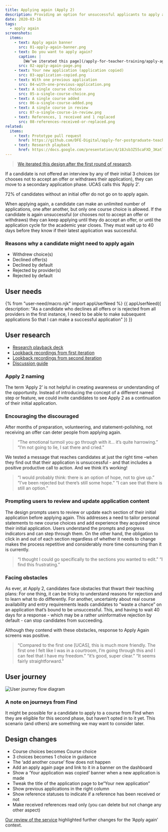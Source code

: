 ```yaml
---
title: Applying again (Apply 2)
description: Providing an option for unsuccessful applicants to apply again.
date: 2020-03-16
tags:
  - apply again
screenshots:
  items:
    - text: Apply again banner
      src: 01-apply-again-banner.png
    - text: Do you want to apply again?
      caption: |
        [We’ve iterated this page](/apply-for-teacher-training/apply-again-course-first#do-you-want-to-apply-again) to make it more aspirational and to suggest that applying again is a continuation from the first application.
      src: 02-apply-again-page.png
    - text: Your new application (application copied)
      src: 03-application-copied.png
    - text: With one previous application
      src: 04-with-one-previous-application.png
    - text: A single course choice
      src: 05-a-single-course-choice.png
    - text: A single course added
      src: 06-a-single-course-added.png
    - text: A single course in review
      src: 07-a-single-course-in-review.png
    - text: References, 1 received and 1 replaced
      src: 08-references-received-or-replaced.png
related:
  items:
    - text: Prototype pull request
      href: https://github.com/DFE-Digital/apply-for-postgraduate-teacher-training-prototype/pull/363
    - text: Research playback
      href: https://docs.google.com/presentation/d/18Jsb3Z55caFXD_3KatlHaqdwFClCdZeLYxi_QtCRmho/edit
---
```


> [We iterated this design after the first round of research](/apply-for-teacher-training/applying-again-iteration/).

If a candidate is not offered an interview by any of their initial 3 choices (or chooses not to accept an offer or withdraws their application), they can move to a secondary application phase. UCAS calls this ‘Apply 2’.

72% of candidates without an initial offer do not go on to apply again.

When applying again, a candidate can make an unlimited number of applications, one after another, but only one course choice is allowed. If the candidate is again unsuccessful (or chooses not to accept an offer or withdraws) they can keep applying until they do accept an offer, or until the application cycle for the academic year closes. They must wait up to 40 days before they know if their latest application was successful.

### Reasons why a candidate might need to apply again

- Withdrew choice(s)
- Declined offer(s)
- Declined by default
- Rejected by provider(s)
- Rejected by default

## User needs

{% from "user-need/macro.njk" import appUserNeed %}
{{ appUserNeed({
  description: "As a candidate who declines all offers or is rejected from all providers in the first instance,
I need to be able to make subsequent applications
So that I can make a successful application"
}) }}

## User research

- [Research playback deck](https://docs.google.com/presentation/d/18Jsb3Z55caFXD_3KatlHaqdwFClCdZeLYxi_QtCRmho/edit)
- [Lookback recordings from first iteration](https://lookback.io/dfe-digital/candidates-apply-2-research-round-10)
- [Lookback recordings from second iteration](https://lookback.io/dfe-digital/candidates-apply-2-part-2-round-13)
- [Discussion guide](https://docs.google.com/spreadsheets/d/1pFiuoqEqqkZDQJZksrciMab6O3_RI8LbixwwuuecfSA/edit)

### Apply 2 naming

The term ‘Apply 2’ is not helpful in creating awareness or understanding of the opportunity. Instead of introducing the concept of a different named step or feature, we could invite candidates to see Apply 2 as a continuation of their initial application.

### Encouraging the discouraged

After months of preparation, volunteering, and statement-polishing, not receiving an offer can deter people from applying again.

> “The emotional turmoil you go through with it… it’s quite harrowing.”
> “I’m not going to lie, I sat there and cried.”

We tested a message that reaches candidates at just the right time –when they find out that their application is unsuccessful - and that includes a positive productive call to action. And we think it’s working!

> “I would probably think: there is an option of hope, not to give up.”
> “I’ve been rejected but there’s still some hope.”
> “I can see that there is still an option.”

### Prompting users to review and update application content

The design prompts users to review or update each section of their initial application before applying again. This addresses a need to tailor personal statements to new course choices and add experience they acquired since their initial application. Users understand the prompts and progress indicators and can step through them. On the other hand, the obligation to click in and out of each section regardless of whether it needs to change makes the process repetitive and considerably more time consuming than it is currently.

> “I thought I could go specifically to the sections you wanted to edit.”
> “I find this frustrating.”

### Facing obstacles

As ever, at Apply 2, candidates face obstacles that thwart their teaching plans: For one thing, it can be tricky to understand reasons for rejection and to learn what to do differently. For another, uncertainty about real course availability and entry requirements leads candidates to “waste a chance” on an application that’s bound to be unsuccessful.  This, and having to wait 40 days for a response - which may be a rather uninformative rejection by default - can stop candidates from succeeding.

Although they contend with these obstacles, response to Apply Again screens was positive.

> “Compared to the first one [UCAS], this is much more friendly.  The first one I felt like I was in a courtroom, I’m going through this and I can feel that I have my freedom.”
> “it’s good, super clear.”
> “It seems fairly straightforward.”

## User journey

![User journey flow diagram](flow.svg)

### A note on journeys from Find

It might be possible for a candidate to apply to a course from Find when they are eligible for this second phase, but haven’t opted in to it yet. This scenario (and others) are something we may want to consider later.

## Design changes

- Course choices becomes Course choice
- 3 choices becomes 1 choice in guidance
- The ‘add another course’ flow does not happen
- Add an apply again page and link to it in a banner on the dashboard
- Show a ‘Your application was copied’ banner when a new application is made
- Tweak the title of the application page to be“Your new application”
- Show previous applications in the right column
- Show reference statuses to indicate if a reference has been received or not
- Make received references read only (you can delete but not change any other aspect)

[Our review of the service](/apply-for-teacher-training/changes-for-apply-2) highlighted further changes for the ‘Apply again’ context.
